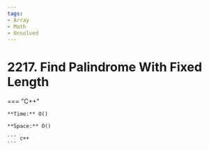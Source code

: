 ```yaml
---
tags:
- Array
- Math
- Unsolved
---
```



# 2217. Find Palindrome With Fixed Length

=== "C++"

    **Time:** O()

    **Space:** O()

    ``` c++
    ```